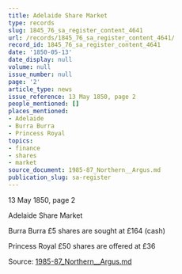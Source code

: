 ```yaml
---
title: Adelaide Share Market
type: records
slug: 1845_76_sa_register_content_4641
url: /records/1845_76_sa_register_content_4641/
record_id: 1845_76_sa_register_content_4641
date: '1850-05-13'
date_display: null
volume: null
issue_number: null
page: '2'
article_type: news
issue_reference: 13 May 1850, page 2
people_mentioned: []
places_mentioned:
- Adelaide
- Burra Burra
- Princess Royal
topics:
- finance
- shares
- market
source_document: 1985-87_Northern__Argus.md
publication_slug: sa-register
---
```


13 May 1850, page 2

Adelaide Share Market

Burra Burra £5 shares are sought at £164 (cash)

Princess Royal £50 shares are offered at £36

Source: [1985-87_Northern__Argus.md](/downloads/markdown/1985-87_Northern__Argus.md)
